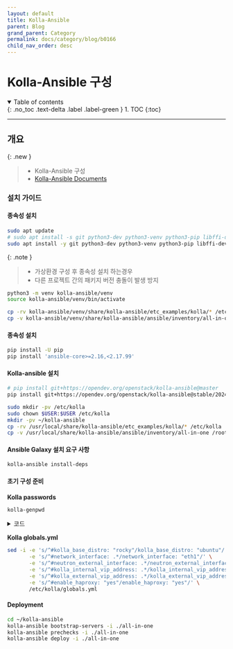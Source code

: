 ```yaml
---
layout: default
title: Kolla-Ansible
parent: Blog
grand_parent: Category
permalink: docs/category/blog/b0166
child_nav_order: desc
---
```


# Kolla-Ansible 구성

<details open markdown="block">
  <summary>
    Table of contents
  </summary>
  {: .no_toc .text-delta .label .label-green }
1. TOC
{:toc}
</details>

---

## 개요

{: .new }
> - Kolla-Ansible 구성
> - [Kolla-Ansible Documents](https://docs.openstack.org/kolla-ansible/latest/user/quickstart.html)

### 설치 가이드

#### **종속성 설치**

```bash
sudo apt update
# sudo apt install -s git python3-dev python3-venv python3-pip libffi-dev gcc libssl-dev
sudo apt install -y git python3-dev python3-venv python3-pip libffi-dev gcc libssl-dev ufw
```

{: .note }
> - 가상환경 구성 후 종속성 설치 하는경우 
> - 다른 프로젝트 간의 패키지 버전 충돌이 발생 방지
> 
```bash
python3 -m venv kolla-ansible/venv
source kolla-ansible/venv/bin/activate
```
>
```bash
cp -rv kolla-ansible/venv/share/kolla-ansible/etc_examples/kolla/* /etc/kolla
cp -v kolla-ansible/venv/share/kolla-ansible/ansible/inventory/all-in-one .
```

#### **종속성 설치**

```bash
pip install -U pip
pip install 'ansible-core>=2.16,<2.17.99'
```

#### **Kolla-ansible 설치**

```bash
# pip install git+https://opendev.org/openstack/kolla-ansible@master
pip install git+https://opendev.org/openstack/kolla-ansible@stable/2024.2
```

```bash
sudo mkdir -pv /etc/kolla
sudo chown $USER:$USER /etc/kolla
mkdir -pv ~/kolla-ansible
cp -rv /usr/local/share/kolla-ansible/etc_examples/kolla/* /etc/kolla
cp -v /usr/local/share/kolla-ansible/ansible/inventory/all-in-one /root/kolla-ansible
```

#### **Ansible Galaxy 설치 요구 사항**

```bash
kolla-ansible install-deps
```

#### **초기 구성 준비**

**Kolla passwords**

```bash
kolla-genpwd
```

<details markdown="block">
  <summary>
    코드
  </summary>
  {: .text-delta .label .label-green }
  
```bash
WARNING: Passwords file "/etc/kolla/passwords.yml" is world-readable. The permissions will be changed.
```

</details>

**Kolla globals.yml**

```bash
sed -i -e 's/^#kolla_base_distro: "rocky"/kolla_base_distro: "ubuntu"/' \
       -e 's/^#network_interface: .*/network_interface: "eth1"/' \
       -e 's/^#neutron_external_interface: .*/neutron_external_interface: "eth0"/' \
       -e 's/^#kolla_internal_vip_address: .*/kolla_internal_vip_address: "10.1.81.200"/' \
       -e 's/^#kolla_external_vip_address: .*/kolla_external_vip_address: "192.168.0.222"/' \
       -e 's/^#enable_haproxy: "yes"/enable_haproxy: "yes"/' \
       /etc/kolla/globals.yml
```

#### **Deployment**

```bash
cd ~/kolla-ansible
kolla-ansible bootstrap-servers -i ./all-in-one
kolla-ansible prechecks -i ./all-in-one
kolla-ansible deploy -i ./all-in-one
```
